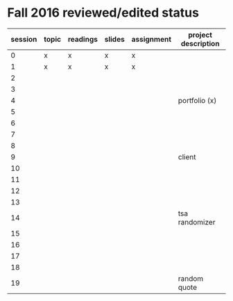 # Fall 2016 reviewed/edited status

| session | topic | readings | slides | assignment | project description |
| ------- | ----- | -------- | ------ | ---------- | ------------------- |
| 0       | x     | x        | x      | x          |                     |
| 1       | x     | x        | x      | x          |                     |
| 2       |       |          |        |            |                     |
| 3       |       |          |        |            |                     |
| 4       |       |          |        |            | portfolio (x)       |
| 5       |       |          |        |            |                     |
| 6       |       |          |        |            |                     |
| 7       |       |          |        |            |                     |
| 8       |       |          |        |            |                     |
| 9       |       |          |        |            | client              |
| 10      |       |          |        |            |                     |
| 11      |       |          |        |            |                     |
| 12      |       |          |        |            |                     |
| 13      |       |          |        |            |                     |
| 14      |       |          |        |            | tsa randomizer      |
| 15      |       |          |        |            |                     |
| 16      |       |          |        |            |                     |
| 17      |       |          |        |            |                     |
| 18      |       |          |        |            |                     |
| 19      |       |          |        |            | random quote        |
